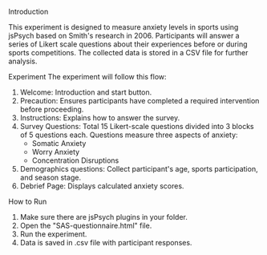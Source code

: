 Introduction

This experiment is designed to measure anxiety levels in sports using jsPsych based on Smith's research in 2006. Participants will answer a series of Likert scale questions about their experiences before or during sports competitions. The collected data is stored in a CSV file for further analysis.

Experiment
The experiment will follow this flow: 
1. Welcome: Introduction and start button. 
2. Precaution: Ensures participants have completed a required intervention before proceeding. 
3. Instructions: Explains how to answer the survey. 
4. Survey Questions: Total 15 Likert-scale questions divided into 3 blocks of 5 questions each. 
   Questions measure three aspects of anxiety:
   - Somatic Anxiety
   - Worry Anxiety
   - Concentration Disruptions
5. Demographics questions: Collect participant's age, sports participation, and season stage. 
6. Debrief Page: Displays calculated anxiety scores. 

How to Run
1. Make sure there are jsPsych plugins in your folder. 
2. Open the "SAS-questionnaire.html" file. 
3. Run the experiment. 
4. Data is saved in .csv file with participant responses. 